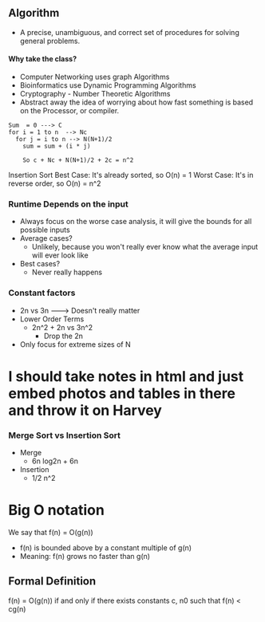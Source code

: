 ## Algorithm
  - A precise, unambiguous, and correct set of procedures for solving general problems.
#### Why take the class?
  - Computer Networking uses graph Algorithms
  - Bioinformatics use Dynamic Programming Algorithms
  - Cryptography - Number Theoretic Algorithms
  - Abstract away the idea of worrying about how fast something is based on the Processor, or compiler.   

```
Sum  = 0 ---> C
for i = 1 to n  --> Nc
  for j = i to n --> N(N+1)/2
    sum = sum + (i * j)

    So c + Nc + N(N+1)/2 + 2c = n^2
```
Insertion Sort
Best Case: It's already sorted, so O(n) = 1
Worst Case: It's in reverse order, so O(n) = n^2

### Runtime Depends on the input
  -  Always focus on the worse case analysis, it will give the bounds for all possible inputs
  - Average cases?
    - Unlikely, because you won't really ever know what the average input will ever look like
  - Best cases?
    - Never really happens


### Constant factors
  - 2n vs 3n ---> Doesn't really matter
  - Lower Order Terms
    - 2n^2 + 2n vs 3n^2
      - Drop the 2n
  - Only focus for extreme sizes of N


# I should take notes in html and just embed photos and tables in there and throw it on Harvey

### Merge Sort vs Insertion Sort
  - Merge
    - 6n log2n + 6n
  - Insertion
    - 1/2 n^2

# Big O notation

We say that f(n) = O(g(n))
  - f(n) is bounded above by a constant multiple of g(n)
  - Meaning: f(n) grows no faster than g(n)

## Formal Definition
  f(n) = O(g(n)) if and only if there exists constants c, n0 such that f(n) < cg(n)
